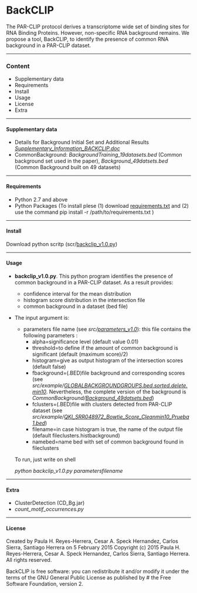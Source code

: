 BackCLIP
========

The PAR-CLIP protocol derives a transcriptome wide set of binding sites for RNA Binding Proteins. However,   non-specific RNA background remains. We propose a tool, BackCLIP, to identify the presence of common RNA background in a PAR-CLIP dataset. 

----------------
### Content

* Supplementary data
* Requirements
* Install
* Usage
* License
* Extra

----------------
#### Supplementary data

* Details for Background Initial Set and Additional Results [_Supplementary_Information_BACKCLIP.doc_](https://github.com/phrh/BackCLIP/blob/master/SupplementaryData/Supplementary_%20Information_BACKCLIP.doc)
* CommonBackground: _BackgroundTraining_19datasets.bed_ (Common background set used in the paper),  _Background_49datsets.bed_ (Common Background built on 49 datasets)


----------------
#### Requirements

- Python 2.7 and above
- Python  Packages (To install plese (1) download  [requirements.txt](https://github.com/phrh/BackCLIP/blob/master/requirements.txt) and (2) use the command  pip install -r /path/to/requirements.txt )

----------------
#### Install

Download python scritp (scr/[backclip_v1.0.py](https://github.com/phrh/BackCLIP/blob/master/src/backclip_v1.0.py))

----------------
#### Usage

- **backclip_v1.0.py**.  This python program identifies the presence of common background in a PAR-CLIP dataset. As a result provides:
	- confidence interval for the mean distribution 
	- histogram score distribution in the intersection file
	- common background in a dataset (bed file)
	
- The input argument is: 
	- parameters file name  (see _src/[parameters_v1.0](https://github.com/phrh/BackCLIP/blob/master/src/parameters_v1.0)_): this file contains the following parameters :
		- alpha=significance level (default value 0.01)
		- threshold=to define if the amount of common background is significant (default (maximum score)/2)
		- histogram=give as output histogram of the intersection scores (default false)
		- fbackground=(.BED)file background and corresponding scores (see _src/example/[GLOBALBACKGROUNDGROUPS.bed.sorted.delete.min10](https://github.com/phrh/BackCLIP/blob/master/src/example/GLOBALBACKGROUNDGROUPS.bed.sorted.delete.min10)_. Nevertheless, the complete version of the background is _CommonBackground/[Background_49datsets.bed](https://github.com/phrh/BackCLIP/blob/master/CommonBackground/Background_49datsets.bed)_)
		- fclusters=(.BED)file with clusters detected from PAR-CLIP dataset (see _src/example/[QKI_SRR048972_Bowtie_Score_Cleanmin10_Prueba1.bed](https://github.com/phrh/BackCLIP/blob/master/src/example/QKI_SRR048972_Bowtie_Score_Cleanmin10_Prueba1.bed)_)
		- filename=in case histogram is true, the name of the output file (default fileclusters.histbackground)
		- namebed=name bed with set of common background found in fileclusters
		
		
	To run, just write on shell

	_python backclip_v1.0.py parametersfilename_

----------------
#### Extra

- ClusterDetection (CD_Bg.jar)
- _count_motif_occurrences.py_

----------------
#### License

Created by Paula H. Reyes-Herrera, Cesar A. Speck Hernandez, Carlos Sierra, Santiago Herrera on 5 February 2015
Copyright (c) 2015 Paula H. Reyes-Herrera, Cesar A. Speck Hernandez, Carlos Sierra, Santiago Herrera. All rights reserved.

BackCLIP is free software: you can redistribute it and/or modify  it under the terms of the GNU General Public License as published by # the Free Software Foundation, version 2.

